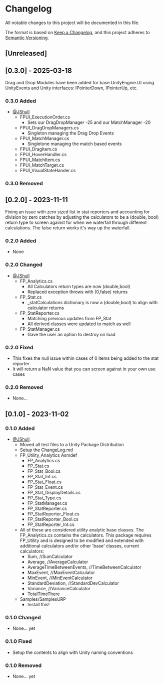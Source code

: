 # Changelog

All notable changes to this project will be documented in this file.

The format is based on [Keep a Changelog](https://keepachangelog.com/en/1.0.0/),
and this project adheres to [Semantic Versioning](https://semver.org/spec/v2.0.0.html).

## [Unreleased]

## [0.3.0] - 2025-03-18

Drag and Drop Modules have been added for base UnityEngine.UI using UnityEvents and Unity interfaces: IPointerDown, IPointerUp, etc.

### 0.3.0 Added

- [@JShull](https://github.com/jshull)
  - FPUI_ExecutionOrder.cs
    - Sets our DragDropManager -25 and our MatchManager -20
  - FPUI_DragDropManagers.cs
    - Singleton managing the Drag Drop Events
  - FPUI_MatchManager.cs
    - Singletone managing the match based events
  - FPUI_DragItem.cs
  - FPUI_HoverHandler.cs
  - FPUI_MatchItem.cs
  - FPUI_MatchTarget.cs
  - FPUI_VisualStateHander.cs

### 0.3.0 Removed

## [0.2.0] - 2023-11-11

Fixing an issue with zero sized list in stat reporters and accounting for division by zero catches by adjusting the calculators to be a (double, bool) return type to screen against for when we waterfall through different calculations. The false return works it's way up the waterfall.

### 0.2.0 Added

- None

### 0.2.0 Changed

- [@JShull](https://github.com/jshull)
  - FP_Analytics.cs
    - All Calculators return types are now (double,bool)
    - Replaced exception throws with (0,false) returns
  - FP_Stat.cs
    - _statCalculations dictionary is now a (double,bool) to align with calculator returns
  - FP_StatReporter.cs
    - Matching previous updates from FP_Stat
    - All derived classes were updated to match as well
  - FP_StatManager.cs
    - Gave the user an option to destroy on load
  
### 0.2.0 Fixed

- This fixes the null issue within cases of 0 items being added to the stat reporter
- It will return a NaN value that you can screen against in your own use cases

### 0.2.0 Removed

- None...

## [0.1.0] - 2023-11-02

### 0.1.0 Added

- [@JShull](https://github.com/jshull).
  - Moved all test files to a Unity Package Distribution
  - Setup the ChangeLog.md
  - FP_Utility_Analytics Asmdef
    - FP_Analytics.cs
    - FP_Stat.cs
    - FP_Stat_Bool.cs
    - FP_Stat_Int.cs
    - FP_Stat_Float.cs
    - FP_Stat_Event.cs
    - FP_Stat_DisplayDetails.cs
    - FP_Stat_Type.cs
    - FP_StatManager.cs
    - FP_StatReporter.cs
    - FP_StatReporter_Float.cs
    - FP_StatReporter_Bool.cs
    - FP_StatReporter_Int.cs
  - All of these are considered utility analytic base classes. The FP_Analytics.cs contains the calculators. This package requires FP_Utility and is designed to be modified and extended with additional calculators and/or other 'base' classes, current calculators:
    - Sum, //SumCalculator
    - Average, //AverageCalculator
    - AverageTimeBetweenEvents, //TimeBetweenCalculator
    - MaxEvent, //MaxEventCalculator
    - MinEvent, //MinEventCalculator
    - StandardDeviation, //StandardDevCalculator
    - Variance, //VarianceCalculator
    - TotalTimeThere
  - Samples/SamplesURP
    - Install this!

### 0.1.0 Changed

- None... yet

### 0.1.0 Fixed

- Setup the contents to align with Unity naming conventions

### 0.1.0 Removed

- None... yet
